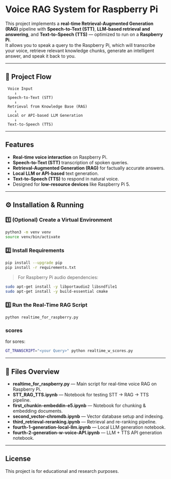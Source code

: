 
# Voice RAG System for Raspberry Pi

This project implements a **real-time Retrieval-Augmented Generation (RAG)** pipeline with **Speech-to-Text (STT)**, **LLM-based retrieval and answering**, and **Text-to-Speech (TTS)** — optimized to run on a **Raspberry Pi**.  
It allows you to speak a query to the Raspberry Pi, which will transcribe your voice, retrieve relevant knowledge chunks, generate an intelligent answer, and speak it back to you.

---

## 📌 Project Flow

```
 Voice Input
    ↓
 Speech-to-Text (STT)
    ↓
 Retrieval from Knowledge Base (RAG)
    ↓
 Local or API-based LLM Generation
    ↓
 Text-to-Speech (TTS)
```

---

##  Features

- **Real-time voice interaction** on Raspberry Pi.
- **Speech-to-Text (STT)** transcription of spoken queries.
- **Retrieval-Augmented Generation (RAG)** for factually accurate answers.
- **Local LLM or API-based** text generation.
- **Text-to-Speech (TTS)** to respond in natural voice.
- Designed for **low-resource devices** like Raspberry Pi 5.

---

## ⚙️ Installation & Running

### 1️⃣ (Optional) Create a Virtual Environment
```bash
python3 -m venv venv
source venv/bin/activate
```

### 2️⃣ Install Requirements
```bash
pip install --upgrade pip
pip install -r requirements.txt
```

> For Raspberry Pi audio dependencies:
```bash
sudo apt-get install -y libportaudio2 libsndfile1
sudo apt-get install -y build-essential cmake
```

### 3️⃣ Run the Real-Time RAG Script
```bash
python realtime_for_raspberry.py
```
### scores

for sores:

```bash
GT_TRANSCRIPT="<your Query>" python realtime_w_scores.py
```
---

## 📂 Files Overview

- **realtime_for_raspberry.py** — Main script for real-time voice RAG on Raspberry Pi.
- **STT_RAG_TTS.ipynb** — Notebook for testing STT → RAG → TTS pipeline.
- **first_chunkin-embeddin-e5.ipynb** — Notebook for chunking & embedding documents.
- **second_vector-chromdb.ipynb** — Vector database setup and indexing.
- **third_retrieval-reranking.ipynb** — Retrieval and re-ranking pipeline.
- **fourth-1-generation-local-llm.ipynb** — Local LLM generation notebook.
- **fourth-2-generation-w-voice-API.ipynb** — LLM + TTS API generation notebook.

---

##  License
This project is for educational and research purposes.
